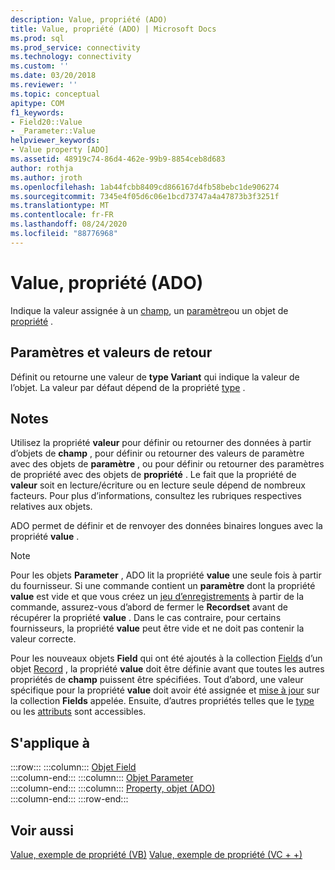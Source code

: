 ```yaml
---
description: Value, propriété (ADO)
title: Value, propriété (ADO) | Microsoft Docs
ms.prod: sql
ms.prod_service: connectivity
ms.technology: connectivity
ms.custom: ''
ms.date: 03/20/2018
ms.reviewer: ''
ms.topic: conceptual
apitype: COM
f1_keywords:
- Field20::Value
- _Parameter::Value
helpviewer_keywords:
- Value property [ADO]
ms.assetid: 48919c74-86d4-462e-99b9-8854ceb8d683
author: rothja
ms.author: jroth
ms.openlocfilehash: 1ab44fcbb8409cd866167d4fb58bebc1de906274
ms.sourcegitcommit: 7345e4f05d6c06e1bcd73747a4a47873b3f3251f
ms.translationtype: MT
ms.contentlocale: fr-FR
ms.lasthandoff: 08/24/2020
ms.locfileid: "88776968"
---
```

# <a name="value-property-ado"></a>Value, propriété (ADO)

Indique la valeur assignée à un [champ](./field-object.md), un [paramètre](./parameter-object.md)ou un objet de [propriété](./property-object-ado.md) .
  
## <a name="settings-and-return-values"></a>Paramètres et valeurs de retour

Définit ou retourne une valeur de **type Variant** qui indique la valeur de l’objet. La valeur par défaut dépend de la propriété [type](./type-property-ado.md) .
  
## <a name="remarks"></a>Notes

Utilisez la propriété **valeur** pour définir ou retourner des données à partir d’objets de **champ** , pour définir ou retourner des valeurs de paramètre avec des objets de **paramètre** , ou pour définir ou retourner des paramètres de propriété avec des objets de **propriété** . Le fait que la propriété de **valeur** soit en lecture/écriture ou en lecture seule dépend de nombreux facteurs. Pour plus d’informations, consultez les rubriques respectives relatives aux objets.

ADO permet de définir et de renvoyer des données binaires longues avec la propriété **value** .
  
> [!NOTE]
> Pour les objets **Parameter** , ADO lit la propriété **value** une seule fois à partir du fournisseur. Si une commande contient un **paramètre** dont la propriété **value** est vide et que vous créez un [jeu d’enregistrements](./recordset-object-ado.md) à partir de la commande, assurez-vous d’abord de fermer le **Recordset** avant de récupérer la propriété **value** . Dans le cas contraire, pour certains fournisseurs, la propriété **value** peut être vide et ne doit pas contenir la valeur correcte.
> 
> Pour les nouveaux objets **Field** qui ont été ajoutés à la collection [Fields](./fields-collection-ado.md) d’un objet [Record](./record-object-ado.md) , la propriété **value** doit être définie avant que toutes les autres propriétés de **champ** puissent être spécifiées. Tout d’abord, une valeur spécifique pour la propriété **value** doit avoir été assignée et [mise à jour](./update-method.md) sur la collection **Fields** appelée. Ensuite, d’autres propriétés telles que le [type](./type-property-ado.md) ou les [attributs](./attributes-property-ado.md) sont accessibles.
  
## <a name="applies-to"></a>S'applique à

:::row:::
    :::column:::
        [Objet Field](./field-object.md)  
    :::column-end:::
    :::column:::
        [Objet Parameter](./parameter-object.md)  
    :::column-end:::
    :::column:::
        [Property, objet (ADO)](./property-object-ado.md)  
    :::column-end:::
:::row-end:::

## <a name="see-also"></a>Voir aussi

[Value, exemple de propriété (VB)](./value-property-example-vb.md) 
 [Value, exemple de propriété (VC + +)](./value-property-example-vc.md)